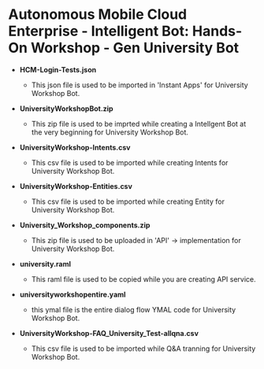 # Autonomous Mobile Cloud Enterprise - Intelligent Bot: Hands-On Workshop - Gen University Bot

- **HCM-Login-Tests.json**
  - This json file is used to be imported in 'Instant Apps' for University Workshop Bot.

- **UniversityWorkshopBot.zip**
  - This zip file is used to be imprted while creating a Intellgent Bot at the very beginning for University Workshop Bot.

- **UniversityWorkshop-Intents.csv**
  - This csv file is used to be imported while creating Intents for University Workshop Bot.

- **UniversityWorkshop-Entities.csv**
  - This csv file is used to be imported while creating Entity for University Workshop Bot.

- **University_Workshop_components.zip**
  - This zip file is used to be uploaded in 'API' -> implementation for University Workshop Bot.

- **university.raml**
  - This raml file is used to be copied while you are creating API service.

- **universityworkshopentire.yaml**
  - this ymal file is the entire dialog flow YMAL code for University Workshop Bot.

- **UniversityWorkshop-FAQ_University_Test-allqna.csv**
  - This csv file is used to be imported while Q&A tranning for University Workshop Bot.




